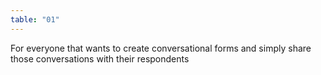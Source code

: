 ```yaml
---
table: "01"
---
```

For everyone that wants to create conversational forms and simply share those conversations with their respondents